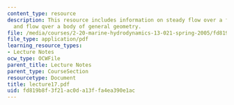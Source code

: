 ```yaml
---
content_type: resource
description: This resource includes information on steady flow over a flat plate,
  and flow qver a body of general geometry.
file: /media/courses/2-20-marine-hydrodynamics-13-021-spring-2005/fd819b8f3f21ac0da13ffa4ea390e1ac_lecture17.pdf
file_type: application/pdf
learning_resource_types:
- Lecture Notes
ocw_type: OCWFile
parent_title: Lecture Notes
parent_type: CourseSection
resourcetype: Document
title: lecture17.pdf
uid: fd819b8f-3f21-ac0d-a13f-fa4ea390e1ac
---
```

